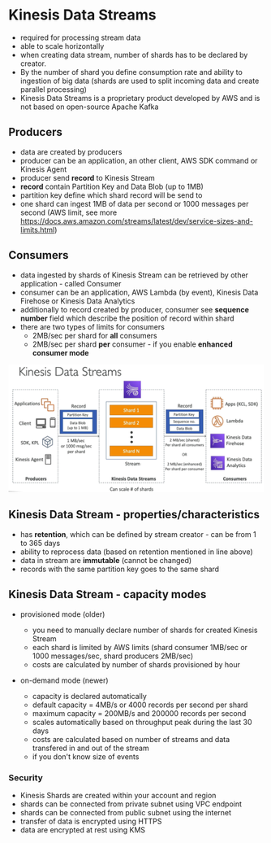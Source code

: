 # Kinesis Data Streams
* required for processing stream data
* able to scale horizontally
* when creating data stream, number of shards has to be declared by creator. 
* By the number of shard you define consumption rate and ability to ingestion of big data (shards are used to split incoming data and create parallel processing)
* Kinesis Data Streams is a proprietary product developed by AWS and is not based on open-source Apache Kafka
 
## Producers
* data are created by producers
* producer can be an application, an other client, AWS SDK command or Kinesis Agent
* producer send **record** to Kinesis Stream
* **record** contain Partition Key and Data Blob (up to 1MB)
* partition key define which shard record will be send to
* one shard can ingest 1MB of data per second or 1000 messages per second (AWS limit, see more https://docs.aws.amazon.com/streams/latest/dev/service-sizes-and-limits.html)

## Consumers
* data ingested by shards of Kinesis Stream can be retrieved by other application - called Consumer
* consumer can be an application, AWS Lambda (by event), Kinesis Data Firehose or Kinesis Data Analytics
* additionally to record created by producer, consumer see **sequence number** field which describe the position of record within shard
* there are two types of limits for consumers
  * 2MB/sec per shard for **all** consumers
  * 2MB/sec per shard **per** consumer - if you enable **enhanced consumer mode**

![img.png](img.png)

## Kinesis Data Stream - properties/characteristics
* has **retention**, which can be defined by stream creator - can be from 1 to 365 days
* ability to reprocess data (based on retention mentioned in line above)
* data in stream are **immutable** (cannot be changed)
* records with the same partition key goes to the same shard

## Kinesis Data Stream - capacity modes
* provisioned mode (older)
  * you need to manually declare number of shards for created Kinesis Stream
  * each shard is limited by AWS limits (shard consumer 1MB/sec or 1000 messages/sec, shard producers 2MB/sec)
  * costs are calculated by number of shards provisioned by hour

* on-demand mode (newer)
  * capacity is declared automatically
  * default capacity = 4MB/s or 4000 records per second per shard
  * maximum capacity = 200MB/s and 200000 records per second
  * scales automatically based on throughput peak during the last 30 days
  * costs are calculated based on number of streams and data transfered in and out of the stream
  * if you don't know size of events

### Security
* Kinesis Shards are created within your account and region
* shards can be connected from private subnet using VPC endpoint
* shards can be connected from public subnet using the internet
* transfer of data is encrypted using HTTPS
* data are encrypted at rest using KMS